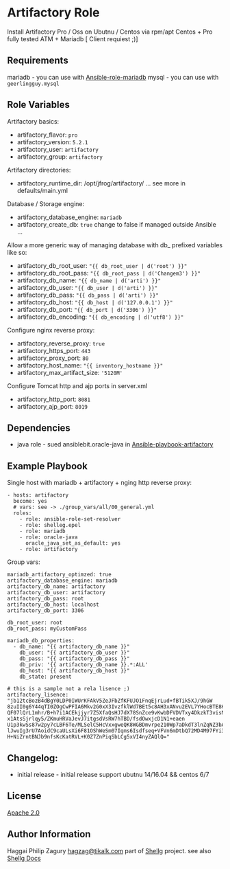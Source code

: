 Artifactory Role
================

Install Artifactory Pro / Oss on Ubutnu / Centos via rpm/apt
Centos + Pro fully tested ATM + Mariadb [ Client requiest ;)]

Requirements
------------
mariadb - you can use with [Ansible-role-mariadb](https://github.com/shelleg/ansible-role-mariadb)
mysql - you can use with `geerlingguy.mysql`


Role Variables
--------------

Artifactory basics:

* artifactory_flavor: `pro`
* artifactory_version: `5.2.1`
* artifactory_user: `artifactory`
* artifactory_group: `artifactory`

Artifactory directories:

* artifactory_runtime_dir: /opt/jfrog/artifactory/
... see more in defaults/main.yml

Database / Storage engine:
* artifactory_database_engine: `mariadb`
* artifactory_create_db: `true` change to false if managed outside Ansible ...

Allow a more generic way of managing database with db_ prefixed variables like so:
* artifactory_db_root_user: `"{{ db_root_user | d('root') }}"`
* artifactory_db_root_pass: `"{{ db_root_pass | d('Changem3') }}"`
* artifactory_db_name:      `"{{ db_name | d('arti') }}"`
* artifactory_db_user:      `"{{ db_user | d('arti') }}"`
* artifactory_db_pass:     `"{{ db_pass | d('arti') }}"`
* artifactory_db_host:      `"{{ db_host | d('127.0.0.1') }}"`
* artifactory_db_port:      `"{{ db_port | d('3306') }}"`
* artifactory_db_encoding:  `"{{ db_encoding | d('utf8') }}"`

Configure nginx reverse proxy:
* artifactory_reverse_proxy: `true`
* artifactory_https_port: `443`
* artifactory_proxy_port: `80`
* artifactory_host_name: `"{{ inventory_hostname }}"`
* artifactory_max_artifact_size: `'5120M'`

Configure Tomcat http and ajp ports in server.xml 
* artifactory_http_port: `8081`
* artifactory_ajp_port: `8019` 

Dependencies
------------

* java role - sued ansiblebit.oracle-java in [Ansible-playbook-artifactory](https://github.com/shelleg/ansible-playbook-artifactory) 


Example Playbook
----------------

Single host with mariadb + artifactory + nging http reverse proxy: 

    - hosts: artifactory
      become: yes
      # vars: see -> ./group_vars/all/00_general.yml
      roles:
        - role: ansible-role-set-resolver
        - role: shelleg.epel
        - role: mariadb
        - role: oracle-java
          oracle_java_set_as_default: yes
        - role: artifactory

Group vars:
    
    mariadb_artifactory_optimzed: true
    artifactory_database_engine: mariadb
    artifactory_db_name: artifactory
    artifactory_db_user: artifactory
    artifactory_db_pass: root
    artifactory_db_host: localhost
    artifactory_db_port: 3306
    
    db_root_user: root
    db_root_pass: myCustomPass
    
    mariadb_db_properties:
      - db_name: "{{ artifactory_db_name }}"
        db_user: "{{ artifactory_db_user }}"
        db_pass: "{{ artifactory_db_pass }}"
        db_priv: '{{ artifactory_db_name }}.*:ALL'
        db_host: "{{ artifactory_db_host }}"
        db_state: present
    
    # this is a sample not a rela lisence ;)
    artifactory_lisence: "jb12tcBozB4dBgY0LDP0IWUrKFAkV5ZeJFbZfKFUJO1FnqEjrLud+fBTik5XJ/9hGW
    8zuII0g6Y44qTI0ZOgCwPFIA6Mkv2G0xX3IvzfklWd7BEt5c8AH3xANvu2EVL7YHocBTE8Kizf9P
    QF07lQrL1mhr/B+h7i1ACEkjjyr7Z5XfaQsHJ7dX78SnZce9vKwbDFVDVTxy4DkzkT3visN
    x1AtsSjrlqy5/ZKmuHRVaJevJ7itgsdVsRW7hTBD/fsdOwxjcD1N1+eaen
    U1p3kwSs87w2py7cLBF6Te/MLSelC5HcVxxgweQK8WGBDmvrpe210Wp7aDkdT3lnZqNZ3bAVKJau
    lJwuIg3rU7AoidC9caULsXi6F81OShWeSm07Iqms6Isdfseq+VFVn6mDtbQ72MD4M97FYi3LSWDi
    H+NiZrntBNJb9nfsKcKatRVL+K0Z7ZnPiqSbLCg5xVI4nyZAQlQ="


Changelog:
----------

* initial release - initial release support ubutnu 14/16.04 && centos 6/7

License
-------

[Apache 2.0](https://www.apache.org/licenses/LICENSE-2.0)

Author Information
------------------

Haggai Philip Zagury <hagzag@tikalk.com> part of
[Shellg](https://github.com/shelleg/shelleg) project.
see also [Shellg Docs](http://shelleg.github.io/shellegDoc/)
